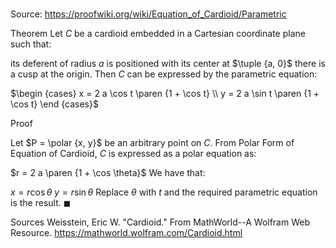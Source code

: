 # 

Source: https://proofwiki.org/wiki/Equation_of_Cardioid/Parametric

Theorem
Let $C$ be a cardioid embedded in a Cartesian coordinate plane such that:

its deferent of radius $a$ is positioned with its center at $\tuple {a, 0}$
there is a cusp at the origin.
Then $C$ can be expressed by the parametric equation:

$\begin {cases} x = 2 a \cos t \paren {1 + \cos t} \\ y = 2 a \sin t \paren {1 + \cos t} \end {cases}$


Proof


Let $P = \polar {x, y}$ be an arbitrary point on $C$.
From Polar Form of Equation of Cardioid, $C$ is expressed as a polar equation as:

$r = 2 a \paren {1 + \cos \theta}$
We have that:

$x = r \cos \theta$
$y = r \sin \theta$
Replace $\theta$ with $t$ and the required parametric equation is the result.
$\blacksquare$


Sources
Weisstein, Eric W. "Cardioid." From MathWorld--A Wolfram Web Resource.  https://mathworld.wolfram.com/Cardioid.html




